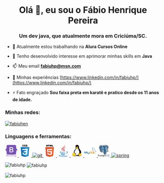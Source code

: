 <h1 align="center">Olá 👋, eu sou o Fábio Henrique Pereira</h1>
<h3 align="center">Um dev java, que atualmente mora em Criciúma/SC.</h3>

- 🔭 Atualmente estou trabalhando na **Alura Cursos Online**

- 👯 Tenho desenvolvido interesse em aprimorar minhas skills em **Java**

- 📫 Meu email **fabiuhp@msn.com**

- 📄 Minhas experiências [https://www.linkedin.com/in/fabiuhp/](https://www.linkedin.com/in/fabiuhp/)

- ⚡ Fato engraçado **Sou faixa preta em karatê e pratico desde os 11 anos de idade.**

<h3 align="left">Minhas redes:</h3>
<p align="left">
<a href="https://twitter.com/fabiuhen" target="blank"><img align="center" src="https://raw.githubusercontent.com/rahuldkjain/github-profile-readme-generator/master/src/images/icons/Social/twitter.svg" alt="fabiuhen" height="30" width="40" /></a>
</p>

<h3 align="left">Linguagens e ferramentas:</h3>
<p align="left"> <a href="https://getbootstrap.com" target="_blank" rel="noreferrer"> <img src="https://raw.githubusercontent.com/devicons/devicon/master/icons/bootstrap/bootstrap-plain-wordmark.svg" alt="bootstrap" width="40" height="40"/> </a> <a href="https://www.w3schools.com/css/" target="_blank" rel="noreferrer"> <img src="https://raw.githubusercontent.com/devicons/devicon/master/icons/css3/css3-original-wordmark.svg" alt="css3" width="40" height="40"/> </a> <a href="https://git-scm.com/" target="_blank" rel="noreferrer"> <img src="https://www.vectorlogo.zone/logos/git-scm/git-scm-icon.svg" alt="git" width="40" height="40"/> </a> <a href="https://www.w3.org/html/" target="_blank" rel="noreferrer"> <img src="https://raw.githubusercontent.com/devicons/devicon/master/icons/html5/html5-original-wordmark.svg" alt="html5" width="40" height="40"/> </a> <a href="https://www.java.com" target="_blank" rel="noreferrer"> <img src="https://raw.githubusercontent.com/devicons/devicon/master/icons/java/java-original.svg" alt="java" width="40" height="40"/> </a> <a href="https://www.linux.org/" target="_blank" rel="noreferrer"> <img src="https://raw.githubusercontent.com/devicons/devicon/master/icons/linux/linux-original.svg" alt="linux" width="40" height="40"/> </a> <a href="https://www.mysql.com/" target="_blank" rel="noreferrer"> <img src="https://raw.githubusercontent.com/devicons/devicon/master/icons/mysql/mysql-original-wordmark.svg" alt="mysql" width="40" height="40"/> </a> <a href="https://www.postgresql.org" target="_blank" rel="noreferrer"> <img src="https://raw.githubusercontent.com/devicons/devicon/master/icons/postgresql/postgresql-original-wordmark.svg" alt="postgresql" width="40" height="40"/> </a> <a href="https://spring.io/" target="_blank" rel="noreferrer"> <img src="https://www.vectorlogo.zone/logos/springio/springio-icon.svg" alt="spring" width="40" height="40"/> </a> </p>

<p><img align="left" src="https://github-readme-stats.vercel.app/api/top-langs?username=fabiuhp&show_icons=true&locale=en&layout=compact" alt="fabiuhp" /></p>

<p>&nbsp;<img align="center" src="https://github-readme-stats.vercel.app/api?username=fabiuhp&show_icons=true&locale=en" alt="fabiuhp" /></p>

<p><img align="center" src="https://github-readme-streak-stats.herokuapp.com/?user=fabiuhp&" alt="fabiuhp" /></p>
